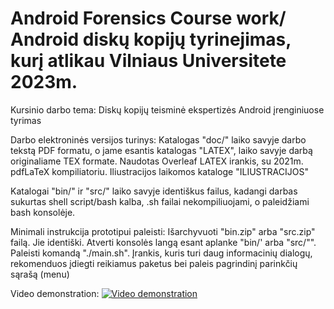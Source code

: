 # Android Forensics Course work/ Android diskų kopijų tyrinejimas, kurį atlikau Vilniaus Universitete 2023m.


Kursinio darbo tema:
Diskų kopijų teisminė ekspertizės Android įrenginiuose tyrimas

Darbo elektroninės versijos turinys:
Katalogas "doc/" laiko savyje darbo tekstą PDF formatu, o jame esantis katalogas "LATEX", laiko savyje darbą
originaliame TEX formate. Naudotas Overleaf LATEX irankis, su 2021m. pdfLaTeX kompiliatoriu. Iliustracijos
laikomos kataloge "ILIUSTRACIJOS"

Katalogai "bin/" ir "src/" laiko savyje identiškus failus, kadangi darbas sukurtas shell script/bash kalba,
.sh failai nekompiliuojami, o paleidžiami bash konsolėje.

Minimali instrukcija prototipui paleisti:
Išarchyvuoti "bin.zip" arba "src.zip" failą. Jie identiški.
Atverti konsolės langą esant aplanke "bin/' arba "src/"". Paleisti komandą "./main.sh". Įrankis, kuris turi daug
informacinių dialogų, rekomenduos įdiegti reikiamus paketus bei paleis pagrindinį parinkčių sąrašą (menu)

Video demonstration:
[![Video demonstration](https://img.youtube.com/vi/BpO70yDgHno/0.jpg)](https://www.youtube.com/watch?v=BpO70yDgHno)
